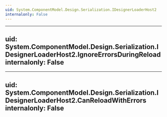 ```yaml
---
uid: System.ComponentModel.Design.Serialization.IDesignerLoaderHost2
internalonly: False
---
```


---
uid: System.ComponentModel.Design.Serialization.IDesignerLoaderHost2.IgnoreErrorsDuringReload
internalonly: False
---

---
uid: System.ComponentModel.Design.Serialization.IDesignerLoaderHost2.CanReloadWithErrors
internalonly: False
---
